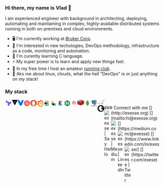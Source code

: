 ### Hi there, my name is Vlad 👋

I am experienced engineer with background in architecting, deploying, automating and maintaining in complex, 
highly-available distributed systems running in both on-premises and cloud environments. 

- 🖥️ I'm currently working at [Bruker Corp](https://www.bruker.com). 
- 🔭 I'm interested in new techologies, DevOps methodology, infrastructure as a code, monitoring and automation.
- 🌱 I'm curently learning C language. 
- ⚡ My super power is to learn and apply new things fast. 
- 🎽 In my free time I host an amateur [running club](https://tenxfifty.com).
- 💬 Aks me about linux, clouds, what the hell "DevOps" is or just anything on my stack!


### My stack
[<img align="left" alt="" width="22px" src="https://img.icons8.com/color/64/000000/linux.png" />](linux)
[<img align="left" alt="" width="22px" src="https://img.icons8.com/color/48/000000/microsoft.png" />](windows)
[<img align="left" alt="" width="22px" src="https://img.icons8.com/color/48/000000/google-cloud-platform.png" />](gcp)
[<img align="left" alt="" width="22px" src="https://img.icons8.com/color/48/000000/amazon-web-services.png" />](aws)
[<img align="left" alt="" width="22px" src="https://img.icons8.com/color/48/000000/azure-1.png" />](azure)
[<img align="left" alt="" width="22px" src="https://img.icons8.com/windows/32/000000/digital-ocean.png" />](digitalocean)
[<img align="left" alt="" width="22px" src="https://img.icons8.com/color/48/000000/python.png" />](python)
[<img align="left" alt="" width="22px" src="https://img.icons8.com/color/48/000000/golang.png" />](go)
[<img align="left" alt="" width="22px" src="https://img.icons8.com/color/48/000000/kubernetes.png" />](k8s)
[<img align="left" alt="" width="22px" src="https://img.icons8.com/color/48/000000/docker.png" />](docker)
[<img align="left" alt="" width="22px" src="https://github.com/exesse/exesse/blob/main/icons/tf.png?raw=true" />](tf)
[<img align="left" alt="" width="19px" src="https://raw.githubusercontent.com/exesse/exesse/main/icons/vault.svg" />](vault)
[<img align="left" alt="" width="19px" src="https://raw.githubusercontent.com/exesse/exesse/main/icons/vagrant.svg" />](vagrant)
[<img align="left" alt="" width="22px" src="https://raw.githubusercontent.com/exesse/exesse/main/icons/ansible.png" />](ansible)
[<img align="left" alt="" width="22px" src="https://raw.githubusercontent.com/exesse/exesse/main/icons/prometheus.png" />](prometheus)
[<img align="left" alt="" width="22px" src="https://raw.githubusercontent.com/exesse/exesse/main/icons/grafana.png" />](grafana)
[<img align="left" alt="" width="22px" src="https://raw.githubusercontent.com/exesse/exesse/main/icons/elk.svg" />](elastic)
[<img align="left" alt="" width="22px" src="https://raw.githubusercontent.com/exesse/exesse/main/icons/logstash.svg" />](logstash)
[<img align="left" alt="" width="22px" src="https://raw.githubusercontent.com/exesse/exesse/main/icons/kibana.svg" />](kibana)
[<img align="left" alt="" width="22px" src="https://raw.githubusercontent.com/exesse/exesse/main/icons/nginx.png" />](nginx)
[<img align="left" alt="" width="22px" src="https://raw.githubusercontent.com/exesse/exesse/main/icons/ceph.png" />](ceph)
[<img align="left" alt="" width="22px" src="https://raw.githubusercontent.com/exesse/exesse/main/icons/redis.svg" />](redis)
[<img align="left" alt="" width="22px" src="https://raw.githubusercontent.com/exesse/exesse/main/icons/mongodb.svg" />](mongodb)
[<img align="left" alt="" width="22px" src="https://raw.githubusercontent.com/exesse/exesse/main/icons/postgresql.svg" />](postgresql)
[<img align="left" alt="" width="22px" src="https://raw.githubusercontent.com/exesse/exesse/main/icons/mariadb.svg" />](mariadb)


<br />
### Connect with me
[<img align="left" alt="exesse" width="22px" src="https://raw.githubusercontent.com/iconic/open-iconic/master/svg/globe.svg" />](http://exesse.org)
[<img align="left" alt="exesse | Say Hello" width="22px" src="https://simpleicons.org/icons/gmail.svg" />](mailto:hi@exesse.org)
[<img align="left" alt="exesse | Medium" width="22px" src="https://simpleicons.org/icons/medium.svg" />](https://medium.com/@exesse)
[<img align="left" alt="exesse | LinkedIn" width="22px" src="https://cdn.jsdelivr.net/npm/simple-icons@v3/icons/linkedin.svg" />](https://www.linkedin.com/in/exesse/)
[<img align="left" alt="exese | Twitter" width="22px" src="https://cdn.jsdelivr.net/npm/simple-icons@v3/icons/twitter.svg" />](https://twitter.com/exese)
